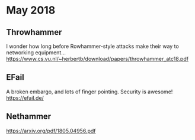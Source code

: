 # May 2018
## Throwhammer
I wonder how long before Rowhammer-style attacks make their way to networking equipment...
<https://www.cs.vu.nl/~herbertb/download/papers/throwhammer_atc18.pdf>

## EFail
A broken embargo, and lots of finger pointing. Security is awesome!
<https://efail.de/>

## Nethammer
<https://arxiv.org/pdf/1805.04956.pdf>

